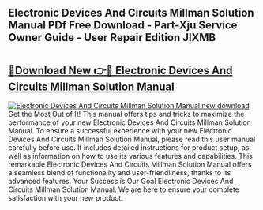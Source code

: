 ## Electronic Devices And Circuits Millman Solution Manual PDf Free Download - Part-Xju Service Owner Guide - User Repair Edition JlXMB

# <h2><a href="http://bc49707.oget.top/?id=Electronic+Devices+And+Circuits+Millman+Solution+Manual">🔗Download New 👉🔴 Electronic Devices And Circuits Millman Solution Manual</a></h2>

[![Electronic Devices And Circuits Millman Solution Manual new download](https://i.imgur.com/5g1atiW.png)](http://bc49707.oget.top/?id=Electronic+Devices+And+Circuits+Millman+Solution+Manual)
Get the Most Out of It! This manual offers tips and tricks to maximize the performance of your new Electronic Devices And Circuits Millman Solution Manual. To ensure a successful experience with your new Electronic Devices And Circuits Millman Solution Manual, please read this user manual carefully before use. It includes detailed instructions for product setup, as well as information on how to use its various features and capabilities. This remarkable Electronic Devices And Circuits Millman Solution Manual offers a seamless blend of functionality and user-friendliness, thanks to its advanced features. Your Success is Our Goal Electronic Devices And Circuits Millman Solution Manual. We are here to ensure your complete satisfaction with your new product.
